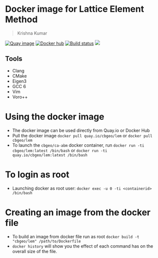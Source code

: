 # Docker image for Lattice Element Method
> Krishna Kumar

[![Quay image](https://img.shields.io/badge/quay--image-cbgeo--lem-ff69b4.svg)](https://quay.io/repository/cbgeo/lem)
[![Docker hub](https://img.shields.io/badge/docker--hub-cbgeo--lem-ff69b4.svg)](https://hub.docker.com/r/cbgeo/lem)
[![Build status](https://api.travis-ci.org/cb-geo/docker-lem.svg)](https://travis-ci.org/cb-geo/docker-lem)
[![](https://images.microbadger.com/badges/image/cbgeo/lem.svg)](http://microbadger.com/images/cbgeo/lem)

## Tools
* Clang
* CMake
* Eigen3
* GCC 6
* Vim
* Voro++

# Using the docker image
* The docker image can be used directly from Quay.io or Docker Hub
* Pull the docker image `docker pull quay.io/cbgeo/lem` or `docker pull cbgeo/lem` 
* To launch the `cbgeo/ca-abm`  docker container, run `docker run -ti cbgeo/lem:latest /bin/bash` or `docker run -ti quay.io/cbgeo/lem:latest /bin/bash`

# To login as root
* Launching docker as root user: `docker exec -u 0 -ti <containerid> /bin/bash`

# Creating an image from the docker file
* To build an image from docker file run as root `docker build -t "cbgeo/lem" /path/to/Dockerfile`
* `docker history` will show you the effect of each command has on the overall size of the file.
